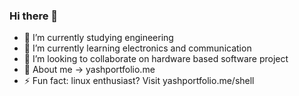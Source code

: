 ### Hi there 👋


- 🔭 I’m currently studying engineering
- 🌱 I’m currently learning electronics and communication
- 👯 I’m looking to collaborate on hardware based software project 
- 💬 About me -> yashportfolio.me
- ⚡ Fun fact: linux enthusiast? Visit yashportfolio.me/shell

